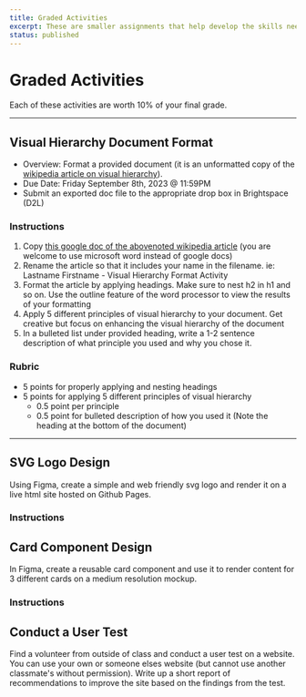 ```yaml
---
title: Graded Activities
excerpt: These are smaller assignments that help develop the skills needed for success in the assignments
status: published
---
```


# Graded Activities

Each of these activities are worth 10% of your final grade.

---

<h2>Visual Hierarchy Document Format</h2>

- Overview: Format a provided document (it is an unformatted copy of the [wikipedia article on visual hierarchy](https://en.wikipedia.org/wiki/Visual_hierarchy)).
- Due Date: Friday September 8th, 2023 @ 11:59PM
- Submit an exported doc file to the appropriate drop box in Brightspace (D2L)

### Instructions

1. Copy [this google doc of the abovenoted wikipedia article](https://docs.google.com/document/d/1BZccKb7_ia6K22nSlclfTY62eP1L2Fo2q6541lSoyIw/edit?usp=sharing) (you are welcome to use microsoft word instead of google docs)
2. Rename the article so that it includes your name in the filename. ie: Lastname Firstname - Visual Hierarchy Format Activity
3. Format the article by applying headings. Make sure to nest h2 in h1 and so on. Use the outline feature of the word processor to view the results of your formatting
4. Apply 5 different principles of visual hierarchy to your document. Get creative but focus on enhancing the visual hierarchy of the document
5. In a bulleted list under provided heading, write a 1-2 sentence description of what principle you used and why you chose it.

### Rubric

- 5 points for properly applying and nesting headings
- 5 points for applying 5 different principles of visual hierarchy
  - 0.5 point per principle
  - 0.5 point for bulleted description of how you used it (Note the heading at the bottom of the document)

---

<h2>SVG Logo Design</h2>

Using Figma, create a simple and web friendly svg logo and render it on a live html site hosted on Github Pages.

### Instructions

<h2>Card Component Design</h2>

In Figma, create a reusable card component and use it to render content for 3 different cards on a medium resolution mockup.

### Instructions

<h2>Conduct a User Test</h2>

Find a volunteer from outside of class and conduct a user test on a website. You can use your own or someone elses website (but cannot use another classmate's without permission). Write up a short report of recommendations to improve the site based on the findings from the test.
